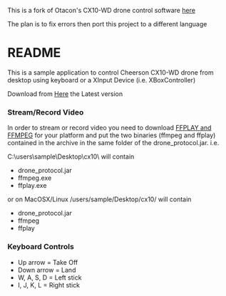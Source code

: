 This is a fork of Otacon's CX10-WD drone control software [here](https://github.com/Otacon/wifi_china_drone_controller)

The plan is to fix errors then port this project to a different language


# README #

This is a sample application to control Cheerson CX10-WD drone from desktop using keyboard or a XInput Device (i.e. XBoxController)

Download from [Here](https://drive.google.com/open?id=0B1mGvcEpWz16aE9Sd3gzQnoxMk0) the Latest version

### Stream/Record Video ###

In order to stream or record video you need to download [FFPLAY and FFMPEG](https://ffmpeg.org/download.html) for your platform and
put the two binaries (ffmpeg and ffplay) contained in the archive in the same folder of the drone_protocol.jar.
i.e.

C:\users\sample\Desktop\cx10\ will contain
* drone_protocol.jar
* ffmpeg.exe
* ffplay.exe

or on MacOSX/Linux
/users/sample/Desktop/cx10/ will contain
* drone_protocol.jar
* ffmpeg
* ffplay


### Keyboard Controls ###

* Up arrow = Take Off
* Down arrow = Land
* W, A, S, D = Left stick
* I, J, K, L = Right stick
